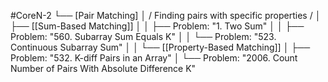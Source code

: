 #CoreN-2
└── [Pair Matching]
    │   / Finding pairs with specific properties /
    │
    ├── [[Sum-Based Matching]]
    │   │   ├── Problem: "1. Two Sum"
    │   │   ├── Problem: "560. Subarray Sum Equals K"
    │   │   └── Problem: "523. Continuous Subarray Sum"
    │   │
    └── [[Property-Based Matching]]
        │   ├── Problem: "532. K-diff Pairs in an Array"
        │   └── Problem: "2006. Count Number of Pairs With Absolute Difference K"